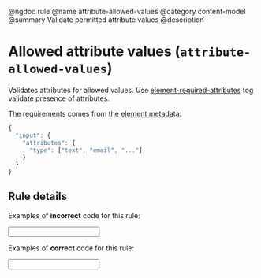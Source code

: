 @ngdoc rule
@name attribute-allowed-values
@category content-model
@summary Validate permitted attribute values
@description

# Allowed attribute values (`attribute-allowed-values`)

Validates attributes for allowed values. Use
[element-required-attributes](/rules/element-required-attributes.html) tog
validate presence of attributes.

The requirements comes from the [element metadata](/usage/elements.html):

```js
{
  "input": {
    "attributes": {
      "type": ["text", "email", "..."]
    }
  }
}
```

## Rule details

Examples of **incorrect** code for this rule:

<validate name="incorrect" rules="attribute-allowed-values">
    <input type="foobar">
</validate>

Examples of **correct** code for this rule:

<validate name="correct" rules="attribute-allowed-values">
    <input type="text">
</validate>
